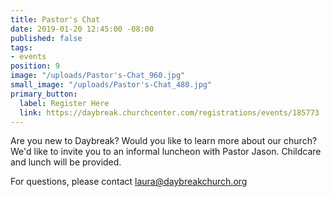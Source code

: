```yaml
---
title: Pastor's Chat
date: 2019-01-20 12:45:00 -08:00
published: false
tags:
- events
position: 9
image: "/uploads/Pastor's-Chat_960.jpg"
small_image: "/uploads/Pastor's-Chat_480.jpg"
primary_button:
  label: Register Here
  link: https://daybreak.churchcenter.com/registrations/events/185773
---
```


Are you new to Daybreak? Would you like to learn more about our church? We'd like to invite you to an informal luncheon with Pastor Jason. Childcare and lunch will be provided.

For questions, please contact <laura@daybreakchurch.org>